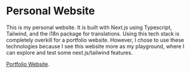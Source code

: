 # Personal Website

This is my personal website. It is built with Next.js using Typescript, Tailwind, and the i18n package for translations. Using this tech stack is completely overkill for a portfolio website. However, I chose to use these technologies because I see this website more as my playground, where I can explore and test some next.js/tailwind features.

[Portfolio Website](https://gravemeyer.com).
